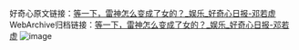 好奇心原文链接：[等一下，雷神怎么变成了女的？_娱乐_好奇心日报-邓若虚](https://www.qdaily.com/articles/1498.html)
WebArchive归档链接：[等一下，雷神怎么变成了女的？_娱乐_好奇心日报-邓若虚](http://web.archive.org/web/20171019235719/http://www.qdaily.com/articles/1498.html)
![image](http://ww3.sinaimg.cn/large/007d5XDply1g3v4f2ktvuj30u039whdt)
